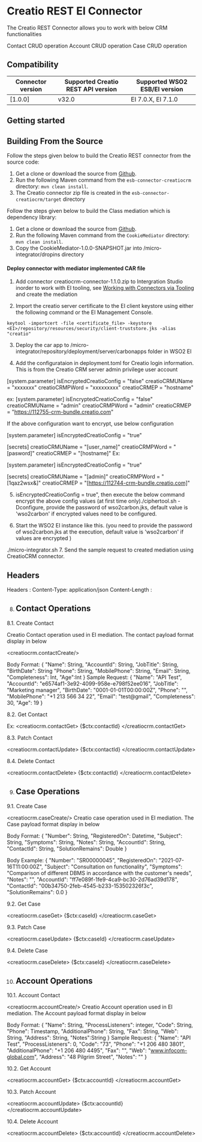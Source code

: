 # Creatio REST EI Connector

The Creatio REST Connector allows you to work with below CRM functionalities

Contact CRUD operation
Account CRUD operation
Case CRUD operation

## Compatibility

| Connector version | Supported Creatio REST API version | Supported WSO2 ESB/EI version |
| ------------- | ------------- | ------------- |
| [1.0.0]| v32.0 | EI 7.0.X, EI 7.1.0 |

## Getting started

## Building From the Source

Follow the steps given below to build the Creatio REST connector from the source code:

1. Get a clone or download the source from [Github](https://github.com/MitraInnovationRepo/wso2-connectors/).
2. Run the following Maven command from the `esb-connector-creatiocrm` directory: `mvn clean install`.
3. The Creatio connector zip file is created in the `esb-connector-creatiocrm/target` directory

Follow the steps given below to build the Class mediation which is dependency library:

1. Get a clone or download the source from [Github](https://github.com/MitraInnovationRepo/wso2-connectors/).
2. Run the following Maven command from the `CookieMediator` directory: `mvn clean install`.
3. Copy the CookieMediator-1.0.0-SNAPSHOT.jar into <EI-HOME>/micro-integrator/dropins directory

#### Deploy connector with mediator implemented CAR file

1. Add connector creatiocrm-connector-1.1.0.zip to Intergration Studio inorder to work with EI tooling, see [Working with Connectors via Tooling](https://docs.wso2.com/display/EI650/Working+with+Connectors+via+Tooling) and create the mediation

2. Import the creatio server certificate to the EI client keystore using either the following command or the EI Management Console.

```
keytool -importcert -file <certificate_file> -keystore <EI>/repository/resources/security/client-truststore.jks -alias "creatio"

```
3. Deploy the car app to <EI-HOME>/micro-integrator/repository/deployment/server/carbonapps folder in WSO2 EI

4. Add the configurataion in deployment.toml for Creatio login information. This is from the Creatio CRM server admin privilege user account 

[system.parameter]
isEncryptedCreatioConfig = "false"
creatioCRMUName = "xxxxxxx"
creatioCRMPWord = "xxxxxxxxx"
creatioCRMEP = "hostname"

ex:
[system.parameter]
isEncryptedCreatioConfig = "false"
creatioCRMUName = "admin"
creatioCRMPWord = "admin"
creatioCRMEP = "https://112755-crm-bundle.creatio.com"

If the above configuration want to encrypt, use below configuration

[system.parameter]
isEncryptedCreatioConfig = "true"

[secrets]
creatioCRMUName  = "[user_name]"
creatioCRMPWord  = "[pasword]"
creatioCRMEP = "[hostname]"
Ex:

[system.parameter]
isEncryptedCreatioConfig = "true"

[secrets]
creatioCRMUName  = "[admin]"
creatioCRMPWord  = "[1qaz2wsx&]"
creatioCRMEP = "[https://112744-crm-bundle.creatio.com]"

5. isEncryptedCreatioConfig = true", then execute the below command encrypt the above config values (at first time only)./ciphertool.sh -Dconfigure, provide the password of wso2carbon.jks, default value is 'wso2carbon' if encrypted values need to be configured.

6. Start the WSO2 EI instance like this. (you need to provide the password of wso2carbon.jks at the execution, default value is 'wso2carbon' if values are encrypted )

  ./micro-integrator.sh
7. Send the sample request to created mediation using CreatioCRM connector.

## Headers

Headers :
Content-Type: application/json
Content-Length :


8. ## Contact Operations


8.1. Create Contact

Creatio Contact operation used in EI mediation. The contact payload format display in below

<creatiocrm.contactCreate/>


Body Format:
{
   "Name": String,
   "AccountId": String,
   "JobTitle": String,
   "BirthDate": String
   "Phone": String,
   "MobilePhone": String,
   "Email": String,
   "Completeness": Int,
   "Age":Int
}
Sample Request:
{
   "Name": "API Test",
   "AccountId": "e6574af1-3e92-4099-958e-e798f52ee016",
   "JobTitle": "Marketing manager",
   "BirthDate": "0001-01-01T00:00:00Z",
   "Phone": "",
   "MobilePhone": "+1 213 566 34 22",
   "Email": "test@gmail",
   "Completeness": 30,
   "Age": 19
}

8.2. Get Contact

Ex:
   <creatiocrm.contactGet>
       <id>{$ctx:contactId}</id>
   </creatiocrm.contactGet>
  
8.3. Patch Contact

<creatiocrm.contactUpdate>
<id>{$ctx:contactId}</id>
</creatiocrm.contactUpdate>

8.4. Delete Contact

<creatiocrm.contactDelete>
<id>{$ctx:contactId}</id>
</creatiocrm.contactDelete>

9. ## Case Operations
9.1. Create Case

  <creatiocrm.caseCreate/>
Creatio case operation used in EI mediation. The Case payload format display in below

Body Format:
{
   "Number": String,
   "RegisteredOn": Datetime,
   "Subject": String,
   "Symptoms": String,
   "Notes": String,
   "AccountId": String,
   "ContactId": String,
   "SolutionRemains": Double
}

Body Example:
{
   "Number": "SR00000045",
   "RegisteredOn": "2021-07-16T11:00:00Z",
   "Subject": "Consultation on functionality",
   "Symptoms": "Comparison of different DBMS in accordance with the customer's needs",
   "Notes": "",
   "AccountId": "ff7e089f-1fe9-4ca9-bc30-2d76ad39d178",
   "ContactId": "00b34750-2feb-4545-b233-153502326f3c",
   "SolutionRemains": 0.0
}

9.2. Get Case

   <creatiocrm.caseGet>
       <id>{$ctx:caseId}</id>
   </creatiocrm.caseGet>
  
9.3. Patch Case

<creatiocrm.caseUpdate>
<id>{$ctx:caseId}</id>
</creatiocrm.caseUpdate>

9.4. Delete Case

<creatiocrm.caseDelete>
<id>{$ctx:caseId}</id>
</creatiocrm.caseDelete>


10. ## Account Operations


10.1. Account Contact

  <creatiocrm.accountCreate/>
Creatio Account operation used in EI mediation. The Account payload format display in below

Body Format:
{
   "Name": String,
   "ProcessListeners": integer,
   "Code": String,
   "Phone": Timestamp,
   "AdditionalPhone": String,
   "Fax": String,
   "Web": String,
   "Address": String,
   "Notes":String
}
Sample Request:
{
   "Name": "API Test",
   "ProcessListeners": 0,
   "Code": "73",
   "Phone": "+1 206 480 3801",
   "AdditionalPhone": "+1 206 480 4495",
   "Fax": "",
   "Web": "www.infocom-global.com",
   "Address": "48 Pilgrim Street",
   "Notes": ""
}


10.2. Get Account

   <creatiocrm.accountGet>
       <id>{$ctx:accountId}</id>
   </creatiocrm.accountGet>
  
10.3. Patch Account

<creatiocrm.accountUpdate>
<id>{$ctx:accountId}</id>
</creatiocrm.accountUpdate>

10.4. Delete Account

<creatiocrm.accountDelete>
<id>{$ctx:accountId}</id>
</creatiocrm.accountDelete>







